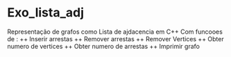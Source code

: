# Exo_lista_adj

Representação de grafos como Lista de ajdacencia em C++
Com funcooes de :
  ++ Inserir arrestas
  ++ Remover arrestas
  ++ Remover Vertices
  ++ Obter numero de vertices
  ++ Obter numero de arrestas
  ++ Imprimir grafo
